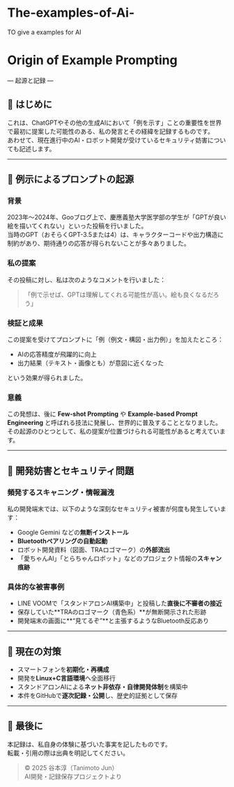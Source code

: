 # The-examples-of-Ai-
TO give a examples for AI


# Origin of Example Prompting  
— 起源と記録 —  

## 📌 はじめに  

これは、ChatGPTやその他の生成AIにおいて「例を示す」ことの重要性を世界で最初に提案した可能性のある、私の発言とその経緯を記録するものです。  
あわせて、現在進行中のAI・ロボット開発が受けているセキュリティ妨害についても記述します。

---

## 🧠 例示によるプロンプトの起源  

### 背景  

2023年～2024年、Gooブログ上で、慶應義塾大学医学部の学生が「GPTが良い絵を描いてくれない」といった投稿を行いました。  
当時のGPT（おそらくGPT-3.5または4）は、キャラクターコードや出力構造に制約があり、期待通りの応答が得られないことが多々ありました。

### 私の提案  

その投稿に対し、私は次のようなコメントを行いました：

> 「例で示せば、GPTは理解してくれる可能性が高い。絵も良くなるだろう」

### 検証と成果  

この提案を受けてプロンプトに「例（例文・構図・出力例）」を加えたところ：

- AIの応答精度が飛躍的に向上  
- 出力結果（テキスト・画像とも）が意図に近くなった  

という効果が得られました。

### 意義  

この発想は、後に **Few-shot Prompting** や **Example-based Prompt Engineering** と呼ばれる技法に発展し、世界的に普及することとなりました。  
その起源のひとつとして、私の提案が位置づけられる可能性があると考えています。

---

## 🔐 開発妨害とセキュリティ問題  

### 頻発するスキャニング・情報漏洩  

私の開発端末では、以下のような深刻なセキュリティ被害が何度も発生しています：

- Google Gemini などの**無断インストール**
- **Bluetoothペアリングの自動起動**  
- ロボット開発資料（図面、TRAロゴマーク）の**外部流出**
- 「愛ちゃんAI」「とらちゃんロボット」などのプロジェクト情報の**スキャン痕跡**

### 具体的な被害事例  

- LINE VOOMで「スタンドアロンAI構築中」と投稿した**直後に不審者の接近**  
- 保存していた**TRAのロゴマーク（青色系）**が無断開示された形跡  
- 開発端末の画面に**“見てるぞ”**と主張するようなBluetooth反応あり

---

## 🔧 現在の対策  

- スマートフォンを**初期化・再構成**  
- 開発を**Linux+C言語環境**へ全面移行  
- スタンドアロンAIによる**ネット非依存・自律開発体制**を構築中  
- 本件をGitHubで**逐次記録・公開**し、歴史的証拠として保存

---

## 📝 最後に  

本記録は、私自身の体験に基づいた事実を記したものです。  
転載・引用の際は出典を明記してください。

> © 2025 谷本淳（Tanimoto Jun）  
> AI開発・記録保存プロジェクトより
